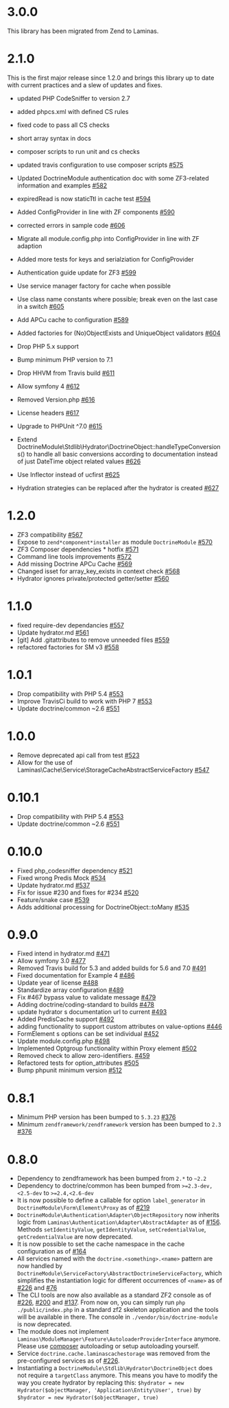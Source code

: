 # 3.0.0
This library has been migrated from Zend to Laminas.  

# 2.1.0
This is the first major release since 1.2.0 and brings this library up to date
with current practices and a slew of updates and fixes.
* updated PHP CodeSniffer to version 2.7
* added phpcs.xml with defined CS rules
* fixed code to pass all CS checks
* short array syntax in docs
* composer scripts to run unit and cs checks
* updated travis configuration to use composer scripts [#575](https://github.com/doctrine/DoctrineModule/pull/575)
* Updated DoctrineModule authentication doc with some ZF3-related information and examples [#582](https://github.com/doctrine/DoctrineModule/pull/582)
* expiredRead is now staticTtl in cache test [#594](https://github.com/doctrine/DoctrineModule/pull/594)
* Added ConfigProvider in line with ZF components [#590](https://github.com/doctrine/DoctrineModule/pull/590)
* corrected errors in sample code [#606](https://github.com/doctrine/DoctrineModule/pull/606)
* Migrate all module.config.php into ConfigProvider in line with ZF adaption
* Added more tests for keys and serialziation for ConfigProvider
* Authentication guide update for ZF3 [#599](https://github.com/doctrine/DoctrineModule/pull/599)
* Use service manager factory for cache when possible
* Use class name constants where possible; break even on the last case in a switch [#605](https://github.com/doctrine/DoctrineModule/pull/605)
* Add APCu cache to configuration [#589](https://github.com/doctrine/DoctrineModule/pull/589)
* Added factories for (No)ObjectExists and UniqueObject validators [#604](https://github.com/doctrine/DoctrineModule/pull/604)
* Drop PHP 5.x support
* Bump minimum PHP version to 7.1
* Drop HHVM from Travis build [#611](https://github.com/doctrine/DoctrineModule/pull/611)
* Allow symfony 4 [#612](https://github.com/doctrine/DoctrineModule/pull/612)
* Removed Version.php [#616](https://github.com/doctrine/DoctrineModule/pull/616)

* License headers [#617](https://github.com/doctrine/DoctrineModule/pull/617)
* Upgrade to PHPUnit ^7.0 [#615](https://github.com/doctrine/DoctrineModule/pull/615/commits)
* Extend DoctrineModule\Stdlib\Hydrator\DoctrineObject::handleTypeConversions() to handle all basic conversions according to documentation instead of just DateTime object related values [#626](https://github.com/doctrine/DoctrineModule/pull/626/commits)
* Use Inflector instead of ucfirst [#625](https://github.com/doctrine/DoctrineModule/pull/625/commits)
* Hydration strategies can be replaced after the hydrator is created [#627](https://github.com/doctrine/DoctrineModule/pull/627/commits)

# 1.2.0
* ZF3 compatibility [#567](https://github.com/pull/567)
* Expose to `zend*component*installer` as module `DoctrineModule` [#570](https://github.com/pull/570)
* ZF3 Composer dependencies * hotfix [#571](https://github.com/pull/571)
* Command line tools improvements [#572](https://github.com/pull/572)
* Add missing Doctrine APCu Cache [#569](https://github.com/pull/569)
* Changed isset for array_key_exists in context check [#568](https://github.com/pull/568)
* Hydrator ignores private/protected getter/setter [#560](https://github.com/pull/560)

# 1.1.0
 * fixed require-dev dependancies [#557](https://github.com/doctrine/DoctrineModule/pull/557)
 * Update hydrator.md [#561](https://github.com/doctrine/DoctrineModule/pull/561)
 * [git] Add .gitattributes to remove unneeded files [#559](https://github.com/doctrine/DoctrineModule/pull/559)
 * refactored factories for SM v3 [#558](https://github.com/doctrine/DoctrineModule/pull/558)

# 1.0.1

 * Drop compatibility with PHP 5.4 [#553](https://github.com/doctrine/DoctrineModule/pull/553)
 * Improve TravisCi build to work with PHP 7 [#553](https://github.com/doctrine/DoctrineModule/pull/553)
 * Update doctrine/common ~2.6 [#551](https://github.com/doctrine/DoctrineModule/pull/551)

# 1.0.0

 * Remove deprecated api call from test [#523](https://github.com/doctrine/DoctrineModule/pull/523)
 * Allow for the use of Laminas\Cache\Service\StorageCacheAbstractServiceFactory [#547](https://github.com/doctrine/DoctrineModule/pull/547)

# 0.10.1

 * Drop compatibility with PHP 5.4 [#553](https://github.com/doctrine/DoctrineModule/pull/553)
 * Update doctrine/common ~2.6 [#551](https://github.com/doctrine/DoctrineModule/pull/551)

# 0.10.0

 * Fixed php_codesniffer dependency [#521](https://github.com/doctrine/DoctrineModule/pull/521)
 * Fixed wrong Predis Mock [#534](https://github.com/doctrine/DoctrineModule/pull/534)
 * Update hydrator.md [#537](https://github.com/doctrine/DoctrineModule/pull/537)
 * Fix for issue #230 and  fixes for #234 [#520](https://github.com/doctrine/DoctrineModule/pull/520)
 * Feature/snake case [#539](https://github.com/doctrine/DoctrineModule/pull/539)
 * Adds additional processing for DoctrineObject::toMany [#535](https://github.com/doctrine/DoctrineModule/pull/535)

# 0.9.0

 * Fixed intend in hydrator.md [#471](https://github.com/doctrine/DoctrineModule/pull/471)
 * Allow symfony 3.0 [#477](https://github.com/doctrine/DoctrineModule/pull/477)
 * Removed Travis build for 5.3 and added builds for 5.6 and 7.0 [#491](https://github.com/doctrine/DoctrineModule/pull/491)
 * Fixed documentation for Example 4 [#486](https://github.com/doctrine/DoctrineModule/pull/486)
 * Update year of license [#488](https://github.com/doctrine/DoctrineModule/pull/488)
 * Standardize array configuration [#489](https://github.com/doctrine/DoctrineModule/pull/489)
 * Fix #467 bypass value to validate message [#479](https://github.com/doctrine/DoctrineModule/pull/479)
 * Adding doctrine/coding-standard to builds [#478](https://github.com/doctrine/DoctrineModule/pull/478)
 * update hydrator s documentation url to current [#493](https://github.com/doctrine/DoctrineModule/pull/493)
 * Added PredisCache support [#492](https://github.com/doctrine/DoctrineModule/pull/492)
 * adding functionality to support custom attributes on value-options [#446](https://github.com/doctrine/DoctrineModule/pull/446)
 * FormElement s options can be set individual [#452](https://github.com/doctrine/DoctrineModule/pull/452)
 * Update module.config.php [#498](https://github.com/doctrine/DoctrineModule/pull/498)
 * Implemented Optgroup functionality within Proxy element [#502](https://github.com/doctrine/DoctrineModule/pull/502)
 * Removed check to allow zero-identifiers. [#459](https://github.com/doctrine/DoctrineModule/pull/459)
 * Refactored tests for option_attributes [#505](https://github.com/doctrine/DoctrineModule/pull/505)
 * Bump phpunit minimum version [#512](https://github.com/doctrine/DoctrineModule/pull/512)

# 0.8.1

 * Minimum PHP version has been bumped to `5.3.23` [#376](https://github.com/doctrine/DoctrineModule/pull/376)
 * Minimum `zendframework/zendframework` version has been bumped to `2.3` [#376](https://github.com/doctrine/DoctrineModule/pull/376)

# 0.8.0

 * Dependency to zendframework has been bumped from `2.*` to `~2.2`
 * Dependency to doctrine/common has been bumped from `>=2.3-dev,<2.5-dev` to `>=2.4,<2.6-dev`
 * It is now possible to define a callable for option `label_generator` in `DoctrineModule\Form\Element\Proxy`
   as of [#219](https://github.com/doctrine/DoctrineModule/pull/219)
 * `DoctrineModule\Authentication\Adapter\ObjectRepository` now inherits logic from
   `Laminas\Authentication\Adapter\AbstractAdapter` as of [#156](https://github.com/doctrine/DoctrineModule/pull/156).
   Methods `setIdentityValue`, `getIdentityValue`, `setCredentialValue`, `getCredentialValue` are now deprecated.
 * It is now possible to set the cache namespace in the cache configuration as
   of [#164](https://github.com/doctrine/DoctrineModule/pull/164)
 * All services named with the `doctrine.<something>.<name>` pattern are now handled by
   `DoctrineModule\ServiceFactory\AbstractDoctrineServiceFactory`, which simplifies the instantiation
   logic for different occurrences of `<name>` as of
   [#226](https://github.com/doctrine/DoctrineModule/pull/226) and
   [#76](https://github.com/doctrine/DoctrineModule/pull/76)
 * The CLI tools are now also available as a standard ZF2 console as of
   [#226](https://github.com/doctrine/DoctrineModule/pull/226),
   [#200](https://github.com/doctrine/DoctrineModule/pull/200) and
   [#137](https://github.com/doctrine/DoctrineModule/pull/137). From now on, you can simply run
   `php ./public/index.php` in a standard zf2 skeleton application and the tools will be available
   in there. The console in `./vendor/bin/doctrine-module` is now deprecated.
 * The module does not implement `Laminas\ModuleManager\Feature\AutoloaderProviderInterface` anymore.
   Please use [composer](http://getcomposer.org/) autoloading or setup autoloading yourself.
 * Service `doctrine.cache.laminascachestorage` was removed from the pre-configured services as of
   [#226](https://github.com/doctrine/DoctrineModule/pull/226).
 * Instantiating a `DoctrineModule\Stdlib\Hydrator\DoctrineObject` does not require a
   `targetClass` anymore. This means you have to modify the way you create hydrator
   by replacing this: `$hydrator = new Hydrator($objectManager, 'Application\Entity\User', true)` by
   `$hydrator = new Hydrator($objectManager, true)`
